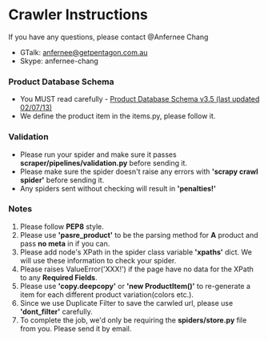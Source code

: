 Crawler Instructions
============
   
If you have any questions, please contact @Anfernee Chang
   
  - GTalk: anfernee@getpentagon.com.au
  - Skype: anfernee-chang


### Product Database Schema

- You MUST read carefully - [Product Database Schema v3.5 (last updated 02/07/13)](https://docs.google.com/file/d/0BwBtbldsfq-3LVh3UTRIVERiVHM/edit?usp=sharing)
- We define the product item in the items.py, please follow it.

### Validation
- Please run your spider and make sure it passes **scraper/pipelines/validation.py** before sending it.
- Please make sure the spider doesn't raise any errors with **'scrapy crawl spider'** before sending it.
- Any spiders sent without checking will result in **'penalties!'**

### Notes
1. Please follow **PEP8** style. 
1. Please use **'pasre_product'** to be the parsing method for **A** product and pass **no meta** in if you can.
1. Please add node's XPath in the spider class variable **'xpaths'** dict. We will use these information to check your spider.
1. Please raises ValueError('XXX!') if the page have no data for the XPath to any **Required Fields**.
1. Please use **'copy.deepcopy'** or **'new ProductItem()'** to re-generate a item for each different product variation(colors etc.).
1. Since we use Duplicate Filter to save the carwled url, please use **'dont_filter'** carefully.
1. To complete the job, we'd only be requiring the **spiders/store.py** file from you. Please send it by email.
